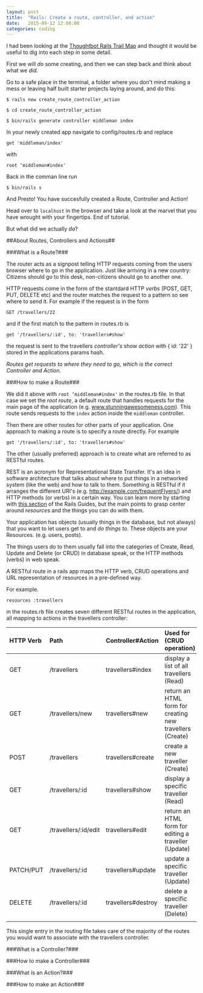 ```yaml
---
layout: post
title:  "Rails: Create a route, controller, and action"
date:   2015-09-12 12:00:00
categories: coding
---
```


I had been looking at the [Thoughtbot Rails Trail Map](https://github.com/thoughtbot/trail-map/blob/master/rails.md) and thought it would be useful to dig into each step in some detail.

First we will *do* some creating, and then we can step back and think about what we *did*.

Go to a safe place in the terminal, a folder where you don't mind making a mess or leaving half built starter projects laying around, and do this:

```
$ rails new create_route_controller_action
```

```
$ cd create_route_controller_action
```

```
$ bin/rails generate controller middleman index
```

In your newly created app navigate to config/routes.rb and replace

```
get 'middleman/index'
```

with

```
root ‘middleman#index'
```

Back in the comman line run

```
$ bin/rails s
```

And Presto! You have succesfully created a Route, Controller and Action! 

Head over to ```localhost``` in the browser and take a look at the marvel that you have wrought with your fingertips. End of tutorial.

But what did we actually *do*?

##About Routes, Controllers and Actions##

###What is a Route?###

The router acts as a signpost telling HTTP requests coming from the users browser where to go in the application. Just like arriving in a new country: Citizens should go to this desk, non-citizens should go to another one. 

HTTP requests come in the form of the stantdard HTTP *verbs* (POST, GET, PUT, DELETE etc) and the router matches the request to a pattern so see where to send it. For example if the request is in the form 

```
GET /travellers/22
```

and if the first match to the pattern in routes.rb is

```
get '/travellers/:id', to: 'travellers#show'
```

the request is sent to the travellers *controller's* show *action* with { id: '22' } stored in the applications params hash.

*Routes get requests to where they need to go, which is the correct Controller and Action.*

###How to make a Route###

We did it above with ```root ‘middleman#index'``` in the routes.rb file. In that case we set the *root route*, a default route that handles requests for the main page of the application (e.g. www.stunningawesomeness.com). This route sends requests to the ```index``` action inside the ```middleman``` controller.

Then there are other routes for other parts of your application. One approach to making a route is to specify a route directly. For example 

```
get '/travellers/:id', to: 'travellers#show'
```

The other (usually preferred) approach is to create what are referred to as RESTful routes.

REST is an acronym for Representational State Transfer. It's an idea in software architecture that talks about where to put things in a networked system (like the web) and how to talk to them. Something is RESTful if it arranges the different URI's (e.g. http://example.com/frequentFlyers/) and HTTP methods (or verbs) in a certain way. You can learn more by starting with [this section](http://guides.rubyonrails.org/routing.html#resource-routing-the-rails-default) of the Rails Guides, but the main points to grasp center around *resources* and the things you can do with them.

Your application has objects (usually things in the database, but not always) that you want to let users get to and *do things to*. These objects are your Resources. (e.g. users, posts). 

The things users do to them usually fall into the categories of Create, Read, Update and Delete (or CRUD) in database speak, or the HTTP methods (verbs) in web speak.

A RESTful route in a rails app maps the HTTP verb, CRUD operations and URL representation of resources in a pre-defined way.

For example.

```
resources :travellers
```

in the routes.rb file creates seven different RESTful routes in the application, all mapping to actions in the travellers controller:

HTTP Verb  | Path| Controller#Action| Used for (CRUD operation)
:---| :---- | :---- | :----
GET  | /travellers| travellers#index | display a list of all travellers (Read)
GET | /travellers/new | travellers#new | return an HTML form for creating new travellers (Create)
POST | /travellers | travellers#create | create a new traveller (Create)
GET | /travellers/:id | travellers#show | display a specific traveller (Read)
GET | /travellers/:id/edit | travellers#edit | return an HTML form for editing a traveller (Update)
PATCH/PUT  | /travellers/:id | travellers#update | update a specific traveller (Update)
DELETE | /travellers/:id  | travellers#destroy | delete a specific traveller (Delete)
 | | |

This single entry in the routing file takes care of the majority of the routes you would want to associate with the travellers controller.


###What is a Controller?###



###How to make a Controller###



###What is an Action?###



###How to make an Action###










